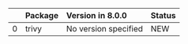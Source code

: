 <!-- markdown-link-check-disable -->

|    | Package   | Version in 8.0.0     | Status   |
|---:|:----------|:---------------------|:---------|
|  0 | trivy     | No version specified | NEW      |
